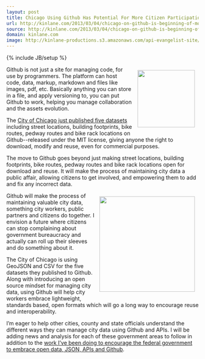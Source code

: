 ```yaml
---
layout: post
title: Chicago Using Github Has Potential For More Citizen Participation in Government
url: http://kinlane.com/2013/03/04/chicago-on-github-is-beginning-of-more-citizen-involvement-in-government/
source: http://kinlane.com/2013/03/04/chicago-on-github-is-beginning-of-more-citizen-involvement-in-government/
domain: kinlane.com
image: http://kinlane-productions.s3.amazonaws.com/api-evangelist-site/blog/city-of-chicago-detail.jpg
---
```

{% include JB/setup %}<p><a href="http://digital.cityofchicago.org/" target="_blank"><img style="padding: 10px;" src="https://s3.amazonaws.com/kinlane-productions/city/chicago/city-of-chicago-detail.jpg" alt="" width="150" align="right" /></a></p>
<p>Github is not just a site for managing code, for use by programmers.  The platform can host code, data, markup, markdown and files like images, pdf, etc.  Basically anything you can store in a file, and apply versioning to, you can put Github to work, helping you manage collaboration and the assets evolution.</p>
<p>The <a href="http://digital.cityofchicago.org/index.php/chicago-on-github/">City of Chicago just published five datasets</a> including street locations, building footprints, bike routes, pedway routes and bike rack locations on Github--released under the MIT license, giving anyone the right to download, modify and reuse, even for commercial purposes.</p>
<p>The move to Github goes beyond just making street locations, building footprints, bike routes, pedway routes and bike rack locations open for download and reuse.  It will make the process of maintaining city data a public affair, allowing citizens to get involved, and empowering them to add and fix any incorrect data.</p>
<p><img style="padding: 10px;" src="https://s3.amazonaws.com/kinlane-productions/city/chicago/chicago-map-image.gif" alt="" width="250" align="right" /></p>
<p>Github will make the process of maintaining valuable city data, something city workers, public partners and citizens do together.  I envision a future where citizens can stop complaining about government bureaucracy and actually can roll up their sleeves and do something about it.</p>
<p>The City of Chicago is using GeoJSON and CSV for the five datasets they published to Github.  Along with introducing an open source mindset for managing city data, using Github will help city workers embrace lightweight, standards based, open formats which will go a long way to encourage reuse and interoperability.</p>
<p>I&rsquo;m eager to help other cities, county and state officials understand the different ways they can manage city data using Github and APIs.  I will be adding news and analysis for each of these government areas to follow in addition to the <a href="http://www.apievangelist.com/federal_government.php">work I&rsquo;ve been doing to encourage the federal government to embrace open data, JSON, APIs and Github</a>.</p>